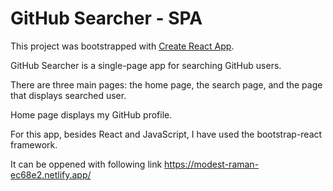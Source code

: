 # GitHub Searcher - SPA

This project was bootstrapped with [Create React App](https://github.com/facebook/create-react-app).

GitHub Searcher is a single-page app for searching GitHub users.

There are three main pages: the home page, the search page, and the page that displays searched user.

Home page displays my GitHub profile. 

For this app, besides React and JavaScript, I have used the bootstrap-react framework.

It can be oppened with following link https://modest-raman-ec68e2.netlify.app/
